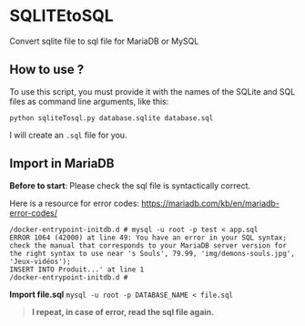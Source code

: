 # SQLITEtoSQL
Convert sqlite file to sql file for MariaDB or MySQL

## How to use ?
To use this script, you must provide it with the names of the SQLite and SQL files as command line arguments, like this:

`python sqliteTosql.py database.sqlite database.sql`

I will create an `.sql` file for you.

## Import in MariaDB

**Before to start**: Please check the sql file is syntactically correct. 

Here is a resource for error codes:
https://mariadb.com/kb/en/mariadb-error-codes/

```text
/docker-entrypoint-initdb.d # mysql -u root -p test < app.sql
ERROR 1064 (42000) at line 49: You have an error in your SQL syntax; check the manual that corresponds to your MariaDB server version for the right syntax to use near 's Souls', 79.99, 'img/demons-souls.jpg', 'Jeux-vidéos');
INSERT INTO Produit...' at line 1
/docker-entrypoint-initdb.d #
```

**Import file.sql**
`mysql -u root -p DATABASE_NAME < file.sql`

> **I repeat, in case of error, read the sql file again.**
